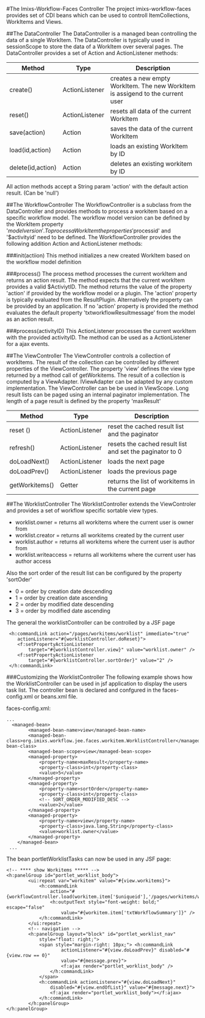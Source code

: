 #The Imixs-Workflow-Faces Controller
The project imixs-workflow-faces provides set of CDI beans which can be used to controll ItemCollections, WorkItems and Views.

##The DataController
The DataController is a managed bean controlling the data of a single  WorkItem. The DataController is typically used in sessionScope to store the data of a WorkItem over several pages. The DataController provides a set of Action and ActionListener methods:
 

| Method        | Type            |Description                                |       
|---------------|-----------------|-------------------------------------------|
|create()       | ActionListener  | creates a new empty WorkItem. The new  WorkItem is assigend to the current user  |
|reset()        | ActionListener  | resets all data of the current WorkItem   |
|save(action)   | Action          | saves the data of the current WorkItem    |
|load(id,action)| Action          | loads an existing WorkItem by ID          |
|delete(id,action)| Action        | deletes an existing workitem by ID        |

All action methods accept a String param 'action' with the default action result. (Can be 'null')
 
##The WorkflowController
The WorkflowController is a subclass from the DataController and provides methods to process a  workitem based on a specific workflow model.  The workflow model version can be defined by the WorkItem property '$modelversion'. To process a WorkItem the properties '$processid' and '$activityid' need to be defined. The WorkflowController provides the following addition Action and ActionListener methods:
 
###init(actiion) 
This method initializes a new created WorkItem based  on the workflow model definition    

###process()
The process method processes the current workItem and returns an action result.  The method expects that the current workItem provides a valid $ActiviytID.  The method returns the value of the property 'action' if provided by the workflow model or a plugin. The 'action' property is typically evaluated from the ResultPlugin. Alternatively the property can be provided by an application. If no 'action' property is provided the method evaluates the default property 'txtworkflowResultmessage' from the model as an action result.	 

###process(activityID)
This ActionListener processes the current workItem with the provided activityID. The method can be used as a ActionListener for a ajax events.


##The ViewController
The ViewController controls a collection of workItems. The result of the collection can be controlled by different properties of the ViewController.  The property 'view' defines the view type returned by a method call of getWorkitems. The result of a collection is computed by a ViewAdapter.  IViewAdapter can be adapted by any custom implementation. The ViewController can be be used in ViewScope. Long result lists can be paged using an  internal paginator implementation. The length of a page result is defined by the property 'maxResult'
 

|  Method       |  Type           | Description                               |       
|---------------|-----------------|-------------------------------------------|
|reset ()       | ActionListener  | reset the cached result list and the paginator      |
|refresh()      | ActionListener  | resets the cached result list and set the paginator to 0 |
|doLoadNext()   | ActionListener  | loads the next page                       |
|doLoadPrev()   | ActionListener  | loads the previous page                   |
|getWorkitems() | Getter          | returns the list of workitems in the current page  |
 

##The WorklistController
The WorklistController extends the ViewControler and provides a set of workflow specific sortable view types.
  
  * worklist.owner = returns all workitems where the current user is owner from
  * worklist.creator =  returns all workitems  created by the current user
  * worklist.author = returns all workitems where the current user is author from 
  * worklist.writeaccess = returns all workitems where the current user has author access
  
Also the sort order of the result list can be configured by the property 'sortOder'
  
  * 0 = order by creation date descending
  * 1 = order by creation date ascending
  * 2 = order by modified date descending
  * 3 = order by modified date ascending  
  
The general the worklistController can be controlled by a JSF page 
 
	 <h:commandLink action="/pages/workitems/worklist" immediate="true"
		actionListener="#{worklistController.doReset}">
		<f:setPropertyActionListener
			target="#{worklistController.view}" value="worklist.owner" />
		<f:setPropertyActionListener
			target="#{worklistController.sortOrder}" value="2" />
	 </h:commandLink>


###Customizing the WorklistController
The following example shows how the WorklistController can be used in jsf application to display  the users task list. The controller bean is declared and confgured in the faces-config.xml or beans.xml file. 

faces-config.xml:
 
	... 
	  <managed-bean>
			<managed-bean-name>view</managed-bean-name>
			<managed-bean-class>org.imixs.workflow.jee.faces.workitem.WorklistController</managed-bean-class>
			<managed-bean-scope>view</managed-bean-scope>
			<managed-property>
				<property-name>maxResult</property-name>
				<property-class>int</property-class>
				<value>5</value>
			</managed-property>
			<managed-property>
				<property-name>sortOrder</property-name>
				<property-class>int</property-class>
				<!-- SORT_ORDER_MODIFIED_DESC -->
				<value>2</value>
			</managed-property>
			<managed-property>
				<property-name>view</property-name>
				<property-class>java.lang.String</property-class>
				<value>worklist.owner</value>
			</managed-property>
		</managed-bean>
	 ...

The bean portletWorklistTasks can now be used in any JSF page:

	<!-- **** show Workitems ***** -->
	<h:panelGroup id="portlet_worklist_body">
			<ui:repeat var="workitem" value="#{view.workitems}">
				<h:commandLink
					action="#{workflowController.load(workitem.item['$uniqueid'],'/pages/workitems/workitem')}">
					<h:outputText style="font-weight: bold;" escape="false"
						value="#{workitem.item['txtWorkflowSummary']}" />
				</h:commandLink>
			</ui:repeat>
			<!-- navigation -->
			<h:panelGroup layout="block" id="portlet_worklist_nav"
				style="float: right;">
				<span style="margin-right: 10px;"> <h:commandLink
						actionListener="#{view.doLoadPrev}" disabled="#{view.row == 0}"
						value="#{message.prev}">
						<f:ajax render="portlet_worklist_body" />
					</h:commandLink>
				</span>
				<h:commandLink actionListener="#{view.doLoadNext}"
					disabled="#{view.endOfList}" value="#{message.next}">
					<f:ajax render="portlet_worklist_body"></f:ajax>
				</h:commandLink>
			</h:panelGroup>
	</h:panelGroup>
 